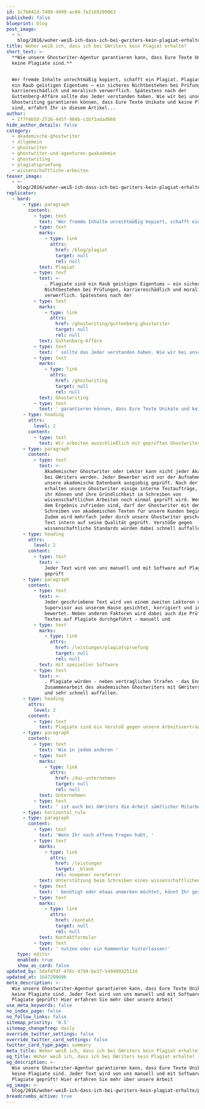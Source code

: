 ```yaml
---
id: 1c7b042d-7409-4999-ac04-7e2169299063
published: false
blueprint: blog
post_image:
  - >-
    blog/2016/woher-weiß-ich-dass-ich-bei-gwriters-kein-plagiat-erhalte/plagiat-gwriters.jpg
title: Woher weiß ich, dass ich bei GWriters kein Plagiat erhalte?
short_text: >-
  **Wie unsere Ghostwriter-Agentur garantieren kann, dass Eure Texte Unikate und
  keine Plagiate sind.**


  Wer fremde Inhalte unrechtmäßig kopiert, schafft ein Plagiat. Plagiate sind
  ein Raub geistigen Eigentums – ein sicheres Nichtbestehen bei Prüfungen,
  karriereschädlich und moralisch verwerflich. Spätestens nach der
  Guttenberg-Affäre sollte das Jeder verstanden haben. Wie wir bei unserem
  Ghostwriting garantieren können, dass Eure Texte Unikate und keine Plagiate
  sind, erfahrt Ihr in diesem Artikel...
author:
  - 1f7f4b5d-2f26-445f-984b-c1bf3adad660
hide_author_details: false
category:
  - akademische-ghostwriter
  - allgemein
  - ghostwriter
  - ghostwriter-und-agenturen-gwakademie
  - ghostwriting
  - plagiatspruefung
  - wissenschaftliche-arbeiten
teaser_image:
  - >-
    blog/2016/woher-weiß-ich-dass-ich-bei-gwriters-kein-plagiat-erhalte/plagiat-gwriters.jpg
replicator:
  - bard:
      - type: paragraph
        content:
          - type: text
            text: 'Wer fremde Inhalte unrechtmäßig kopiert, schafft ein '
          - type: text
            marks:
              - type: link
                attrs:
                  href: /blog/plagiat
                  target: null
                  rel: null
            text: Plagiat
          - type: text
            text: >-
              . Plagiate sind ein Raub geistigen Eigentums – ein sicheres
              Nichtbestehen bei Prüfungen, karriereschädlich und moralisch
              verwerflich. Spätestens nach der 
          - type: text
            marks:
              - type: link
                attrs:
                  href: /ghostwriting/guttenberg-ghostwriter
                  target: null
                  rel: null
            text: Guttenberg-Affäre
          - type: text
            text: ' sollte das Jeder verstanden haben. Wie wir bei unserem '
          - type: text
            marks:
              - type: link
                attrs:
                  href: /ghostwriting
                  target: null
                  rel: null
            text: Ghostwriting
          - type: text
            text: ' garantieren können, dass Eure Texte Unikate und keine Plagiate sind, erfahrt Ihr in diesem Artikel.'
      - type: heading
        attrs:
          level: 2
        content:
          - type: text
            text: Wir arbeiten ausschließlich mit geprüften Ghostwritern
      - type: paragraph
        content:
          - type: text
            text: >-
              Akademischer Ghostwriter oder Lektor kann nicht jeder Akademiker
              bei GWriters werden. Jeder Bewerber wird vor der Aufnahme in
              unsere akademische Datenbank ausgiebig geprüft. Nach der Aufnahme
              erhalten unsere Ghostwriter einige interne Testaufträge, bei denen
              ihr Können und ihre Gründlichkeit im Schreiben von
              wissenschaftlichen Arbeiten noch einmal geprüft wird. Wenn wir mit
              dem Ergebnis zufrieden sind, darf der Ghostwriter mit dem
              Schreiben von akademischen Texten für unsere Kunden beginnen.
              Zudem wird mehrfach jeder durch unsere Ghostwriter geschriebene
              Text intern auf seine Qualität geprüft. Verstöße gegen
              wissenschaftliche Standards würden dabei schnell auffallen.
      - type: heading
        attrs:
          level: 2
        content:
          - type: text
            text: >-
              Jeder Text wird von uns manuell und mit Software auf Plagiate
              geprüft
      - type: paragraph
        content:
          - type: text
            text: >-
              Jeder geschriebene Text wird von einem zweiten Lektoren und
              Supervisor aus unserem Hause gesichtet, korrigiert und intern
              bewertet. Neben anderen Faktoren wird dabei auch die Prüfung des
              Textes auf Plagiate durchgeführt - manuell und 
          - type: text
            marks:
              - type: link
                attrs:
                  href: /leistungen/plagiatspruefung
                  target: null
                  rel: null
            text: mit spezieller Software
          - type: text
            text: >-
              . Plagiate würden - neben vertraglichen Strafen - das Ende der
              Zusammenarbeit des akademischen Ghostwriters mit GWriters bedeuten
              und sehr schnell auffallen.
      - type: heading
        attrs:
          level: 2
        content:
          - type: text
            text: Plagiate sind ein Verstoß gegen unsere Arbeitsverträge
      - type: paragraph
        content:
          - type: text
            text: 'Wie in jedem anderen '
          - type: text
            marks:
              - type: link
                attrs:
                  href: /das-unternehmen
                  target: null
                  rel: null
            text: Unternehmen
          - type: text
            text: ' ist auch bei GWriters die Arbeit sämtlicher Mitarbeiter, Ghostwriter und akademischen Experten vertraglich geregelt. Zu diesen vertraglichen Regelungen gehört unter anderem die Verpflichtung, Unikate zu erstellen und keine Texte Dritter zu verwerten. Verstöße gegen diese Verträge würden einen Ghostwriter nicht nur den Austritt aus der GWriters-Expertendatenbank sondern auch hohe Geldstrafen kosten.'
      - type: horizontal_rule
      - type: paragraph
        content:
          - type: text
            text: 'Wenn Ihr noch offene Fragen habt, '
          - type: text
            marks:
              - type: link
                attrs:
                  href: /leistungen
                  target: _blank
                  rel: noopener noreferrer
            text: Unterstützung beim Schreiben eines wissenschaftlichen Textes
          - type: text
            text: ' benötigt oder etwas anmerken möchtet, könnt Ihr gerne unser '
          - type: text
            marks:
              - type: link
                attrs:
                  href: /kontakt
                  target: null
                  rel: null
            text: Kontaktformular
          - type: text
            text: ' nutzen oder ein Kommentar hinterlassen!'
    type: editor
    enabled: true
    show_as_card: false
updated_by: 5dafdfdf-476c-4794-be37-54949932513d
updated_at: 1647280696
meta_description: >-
  Wie unsere Ghostwriter-Agentur garantieren kann, dass Eure Texte Unikate und
  keine Plagiate sind. Jeder Text wird von uns manuell und mit Software auf
  Plagiate geprüft! Hier erfahren Sie mehr über unsere Arbeit
use_meta_keywords: false
no_index_page: false
no_follow_links: false
sitemap_priority: '0.5'
sitemap_changefreq: daily
override_twitter_settings: false
override_twitter_card_settings: false
twitter_card_type_page: summary
meta_title: Woher weiß ich, dass ich bei GWriters kein Plagiat erhalte? • GWriters
og_title: Woher weiß ich, dass ich bei GWriters kein Plagiat erhalte? • GWriters
og_description: >-
  Wie unsere Ghostwriter-Agentur garantieren kann, dass Eure Texte Unikate und
  keine Plagiate sind. Jeder Text wird von uns manuell und mit Software auf
  Plagiate geprüft! Hier erfahren Sie mehr über unsere Arbeit
og_image: >-
  blog/2016/woher-weiß-ich-dass-ich-bei-gwriters-kein-plagiat-erhalte/plagiat-gwriters.jpg
breadcrumbs_active: true
---
```

